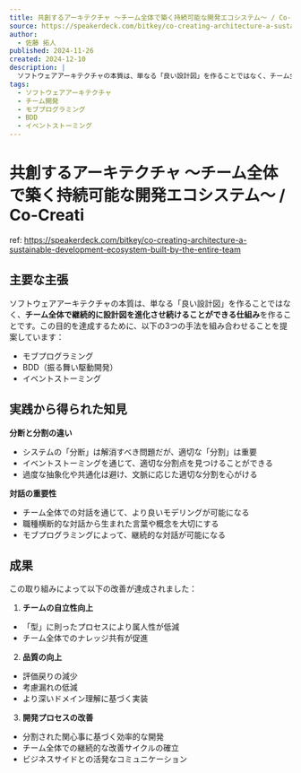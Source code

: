 ```yaml
---
title: 共創するアーキテクチャ ～チーム全体で築く持続可能な開発エコシステム～ / Co-Creating Architecture - A Sustainable Development Ecosystem Built by the Entire Team
source: https://speakerdeck.com/bitkey/co-creating-architecture-a-sustainable-development-ecosystem-built-by-the-entire-team
author:
  - 佐藤 拓人
published: 2024-11-26
created: 2024-12-10
description: |
  ソフトウェアアーキテクチャの本質は、単なる「良い設計図」を作ることではなく、チーム全体で継続的に設計図を進化させ続けることができる仕組みを作ることです。
tags:
  - ソフトウェアアーキテクチャ
  - チーム開発
  - モブプログラミング
  - BDD
  - イベントストーミング
---
```


# 共創するアーキテクチャ ～チーム全体で築く持続可能な開発エコシステム～ / Co-Creati

ref: <https://speakerdeck.com/bitkey/co-creating-architecture-a-sustainable-development-ecosystem-built-by-the-entire-team>

## 主要な主張

ソフトウェアアーキテクチャの本質は、単なる「良い設計図」を作ることではなく、**チーム全体で継続的に設計図を進化させ続けることができる仕組み**を作ることです。この目的を達成するために、以下の3つの手法を組み合わせることを提案しています：

- モブプログラミング
- BDD（振る舞い駆動開発）
- イベントストーミング

## 実践から得られた知見

**分断と分割の違い**

- システムの「分断」は解消すべき問題だが、適切な「分割」は重要
- イベントストーミングを通じて、適切な分割点を見つけることができる
- 過度な抽象化や共通化は避け、文脈に応じた適切な分割を心がける

**対話の重要性**

- チーム全体での対話を通じて、より良いモデリングが可能になる
- 職種横断的な対話から生まれた言葉や概念を大切にする
- モブプログラミングによって、継続的な対話が可能になる

## 成果

この取り組みによって以下の改善が達成されました：

1. **チームの自立性向上**

- 「型」に則ったプロセスにより属人性が低減
- チーム全体でのナレッジ共有が促進

2. **品質の向上**

- 評価戻りの減少
- 考慮漏れの低減
- より深いドメイン理解に基づく実装

3. **開発プロセスの改善**

- 分割された関心事に基づく効率的な開発
- チーム全体での継続的な改善サイクルの確立
- ビジネスサイドとの活発なコミュニケーション
